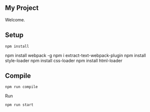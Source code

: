 My Project
---
 
Welcome.
 
 
 
Setup
---
 
```
npm install
```
npm install webpack -g
npm i extract-text-webpack-plugin
npm install style-loader 
npm install css-loader
npm install html-loader
 
 
Compile
---
 
```
npm run compile
```

Run

```
npm run start
```